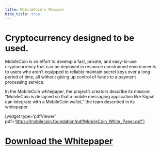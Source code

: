 ```yaml
---
title: MobileCoin's Mission
hide_title: true
---
```

# Cryptocurrency designed to be used.

MobileCoin is an effort to develop a fast, private, and easy-to-use cryptocurrency that can be deployed in resource constrained environments to users who aren’t equipped to reliably maintain secret keys over a long period of time, all without giving up control of funds to a payment processing service. 

In the MobileCoin whitepaper, the project’s creators describe its mission: “MobileCoin is designed so that a mobile messaging application like Signal can integrate with a MobileCoin wallet,” the team described in its whitepaper.

[widget type=‘pdfViewer’ pdf=‘https://mobilecoin.foundation/pdf/MobileCoin_White_Paper.pdf’]


# [Download the Whitepaper](https://mobilecoin.foundation/pdf/MobileCoin_White_Paper.pdf)

